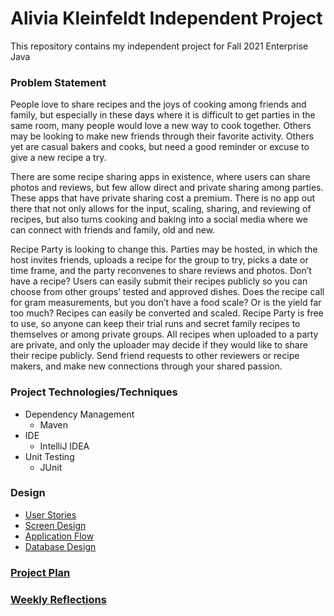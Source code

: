 # Alivia Kleinfeldt Independent Project

This repository contains my independent project for Fall 2021 Enterprise Java

### Problem Statement 

People love to share recipes and the joys of cooking among friends and family, but especially in these days where it is 
difficult to get parties in the same room, many people would love a new way to cook together. Others may be looking to 
make new friends through their favorite activity. Others yet are casual bakers and cooks, but need a good reminder or 
excuse to give a new recipe a try.

There are some recipe sharing apps in existence, where users can share photos and reviews, but few allow direct and 
private sharing among parties. These apps that have private sharing cost a premium. There is no app out there that not 
only allows for the input, scaling, sharing, and reviewing of recipes, but also turns cooking and baking into a social 
media where we can connect with friends and family, old and new.

Recipe Party is looking to change this. Parties may be hosted, in which the host invites friends, uploads a recipe for 
the group to try, picks a date or time frame, and the party reconvenes to share reviews and photos. Don’t have a recipe? 
Users can easily submit their recipes publicly so you can choose from other groups’ tested and approved dishes. Does the 
recipe call for gram measurements, but you don’t have a food scale? Or is the yield far too much? Recipes can easily be 
converted and scaled. Recipe Party is free to use, so anyone can keep their trial runs and secret family recipes to 
themselves or among private groups. All recipes when uploaded to a party are private, and only the uploader may decide 
if they would like to share their recipe publicly. Send friend requests to other reviewers or recipe makers, and make 
new connections through your shared passion.

### Project Technologies/Techniques
+ Dependency Management
    + Maven
+ IDE
    + IntelliJ IDEA
+ Unit Testing
    + JUnit

### Design
+ [User Stories](userStories.md)
+ [Screen Design](screenDesign.md)
+ [Application Flow](applicationFlow.md)
+ [Database Design](databaseDesign.md)

### [Project Plan](projectPlan.md)

### [Weekly Reflections](reflections.md)